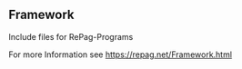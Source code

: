 ## Framework



Include files for RePag-Programs



For more Information see https://repag.net/Framework.html

